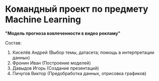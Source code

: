 # Командный проект по предмету Machine Learning
**"Модель прогноза вовлеченности в видео рекламу"**

Состав:
1) Киселёв Андрей (Выбор темы, датасета; помощь в интерпретации данных) 
2) Фронин Иван (Построение моделей)
3) Давыдов Игорь (Создание презентаций)
4) Пичугов Виктор (Предобработка данных, отрисовка графиков)


